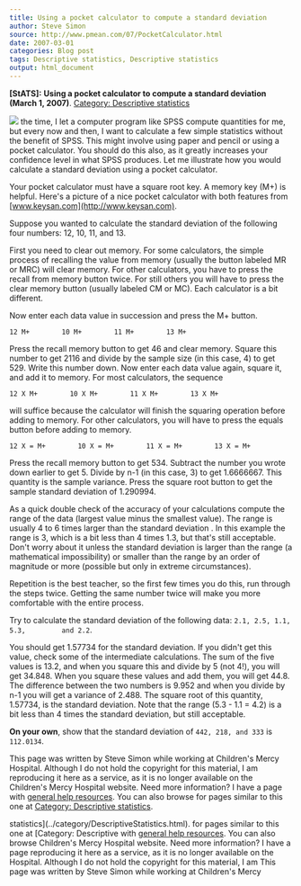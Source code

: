 ```yaml
---
title: Using a pocket calculator to compute a standard deviation
author: Steve Simon
source: http://www.pmean.com/07/PocketCalculator.html
date: 2007-03-01
categories: Blog post
tags: Descriptive statistics, Descriptive statistics
output: html_document
---
```

**[StATS]:** **Using a pocket calculator to compute
a standard deviation (March 1, 2007)**. [Category: Descriptive
statistics](../category/DescriptiveStatistics.html)

![](http://www.pmean.com/images/images/07/PocketCalculator01.jpg)
the time, I let a computer program like SPSS compute quantities for
me, but every now and then, I want to calculate a few simple
statistics without the benefit of SPSS. This might involve using paper
and pencil or using a pocket calculator. You should do this also, as
it greatly increases your confidence level in what SPSS produces. Let
me illustrate how you would calculate a standard deviation using a
pocket calculator.

Your pocket calculator must have a square root key. A memory key (M+)
is helpful. Here's a picture of a nice pocket calculator with both
features from [www.keysan.com](http://www.keysan.com).

Suppose you wanted to calculate the standard deviation of the
following four numbers: 12, 10, 11, and 13.

First you need to clear out memory. For some calculators, the simple
process of recalling the value from memory (usually the button labeled
MR or MRC) will clear memory. For other calculators, you have to press
the recall from memory button twice. For still others you will have to
press the clear memory button (usually labeled CM or MC). Each
calculator is a bit different.

Now enter each data value in succession and press the M+ button.

`12 M+        10 M+        11 M+        13 M+`

Press the recall memory button to get 46   and clear memory. Square
this number to get 2116 and divide by the sample size (in this case,
4) to get 529. Write this number down. Now enter each data value
again, square it, and add it to memory. For most calculators, the
sequence

`12 X M+        10 X M+        11 X M+        13 X M+`

will suffice because the calculator will finish the squaring operation
before adding to memory. For other calculators, you will have to press
the equals button before adding to memory.

`12 X = M+        10 X = M+        11 X = M+        13 X = M+`

Press the recall memory button to get 534. Subtract the number you
wrote down earlier to get 5. Divide by n-1 (in this case, 3) to get
1.6666667. This quantity is the sample variance. Press the square root
button to get the sample standard deviation of 1.290994.

As a quick double check of the accuracy of your calculations compute
the range of the data (largest value minus the smallest value). The
range is usually 4 to 6 times larger than the standard deviation . In
this example the range is 3, which is a bit less than 4 times 1.3, but
that's still acceptable. Don't worry about it unless the standard
deviation is larger than the range (a mathematical impossibility) or
smaller than the range by an order of magnitude or more (possible but
only in extreme circumstances).

Repetition is the best teacher, so the first few times you do this,
run through the steps twice. Getting the same number twice will make
you more comfortable with the entire process.

Try to calculate the standard deviation of the following data:
`2.1, 2.5, 1.1, 5.3,         and 2.2`.

You should get 1.57734 for the standard deviation. If you didn't get
this value, check some of the intermediate calculations. The sum of
the five values is 13.2, and when you square this and divide by 5 (not
4!), you will get 34.848. When you square these values and add them,
you will get 44.8. The difference between the two numbers is 9.952 and
when you divide by n-1 you will get a variance of 2.488. The square
root of this quantity, 1.57734, is the standard deviation. Note that
the range (5.3 - 1.1 = 4.2) is a bit less than 4 times the standard
deviation, but still acceptable.

**On your own**, show that the standard deviation of
`442, 218, and 333` is `112.0134`.

This page was written by Steve Simon while working at Children's Mercy
Hospital. Although I do not hold the copyright for this material, I am
reproducing it here as a service, as it is no longer available on the
Children's Mercy Hospital website. Need more information? I have a page
with [general help resources](../GeneralHelp.html). You can also browse
for pages similar to this one at [Category: Descriptive
statistics](../category/DescriptiveStatistics.html).
<!---More--->
statistics](../category/DescriptiveStatistics.html).
for pages similar to this one at [Category: Descriptive
with [general help resources](../GeneralHelp.html). You can also browse
Children's Mercy Hospital website. Need more information? I have a page
reproducing it here as a service, as it is no longer available on the
Hospital. Although I do not hold the copyright for this material, I am
This page was written by Steve Simon while working at Children's Mercy

<!---Do not use
**[StATS]:** **Using a pocket calculator to compute
This page was written by Steve Simon while working at Children's Mercy
Hospital. Although I do not hold the copyright for this material, I am
reproducing it here as a service, as it is no longer available on the
Children's Mercy Hospital website. Need more information? I have a page
with [general help resources](../GeneralHelp.html). You can also browse
for pages similar to this one at [Category: Descriptive
statistics](../category/DescriptiveStatistics.html).
--->

